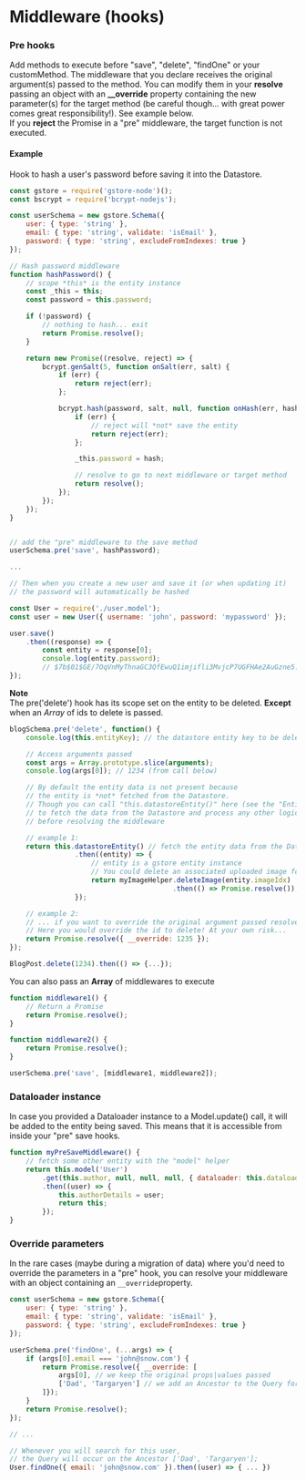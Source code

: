# Middleware \(hooks\)

### Pre hooks

Add methods to execute before "save", "delete", "findOne" or your customMethod. The middleware that you declare receives the original argument\(s\) passed to the method. You can modify them in your **resolve** passing an object with an **\_\_override** property containing the new parameter\(s\) for the target method \(be careful though... with great power comes great responsibility!\).  See example below.  
If you **reject** the Promise in a "pre" middleware, the target function is not executed.

#### Example

Hook to hash a user's password before saving it into the Datastore.

```js
const gstore = require('gstore-node')();
const bscrypt = require('bcrypt-nodejs');

const userSchema = new gstore.Schema({
    user: { type: 'string' },
    email: { type: 'string', validate: 'isEmail' },
    password: { type: 'string', excludeFromIndexes: true }
});

// Hash password middleware
function hashPassword() {
    // scope *this* is the entity instance
    const _this = this;
    const password = this.password;

    if (!password) {
        // nothing to hash... exit
        return Promise.resolve();
    }

    return new Promise((resolve, reject) => {
        bcrypt.genSalt(5, function onSalt(err, salt) {
            if (err) {
                return reject(err);
            };

            bcrypt.hash(password, salt, null, function onHash(err, hash) {
                if (err) {
                    // reject will *not* save the entity
                    return reject(err);
                };

                _this.password = hash;

                // resolve to go to next middleware or target method
                return resolve();
            });
        });
    });
}


// add the "pre" middleware to the save method
userSchema.pre('save', hashPassword);

...

// Then when you create a new user and save it (or when updating it)
// the password will automatically be hashed

const User = require('./user.model');
const user = new User({ username: 'john', password: 'mypassword' });

user.save()
    .then((response) => {
        const entity = response[0];
        console.log(entity.password);
        // $7b$01$GE/7OqVnMyThnaGC3QfEwuQ1imjifli3MvjcP7UGFHAe2AuGzne5.
});
```

**Note**  
The pre\('delete'\) hook has its scope set on the entity to be deleted. **Except** when an _Array_ of ids to delete is passed.

```js
blogSchema.pre('delete', function() {
    console.log(this.entityKey); // the datastore entity key to be deleted

    // Access arguments passed
    const args = Array.prototype.slice(arguments);
    console.log(args[0]); // 1234 (from call below)

    // By default the entity data is not present because
    // the entity is *not* fetched from the Datastore.
    // Though you can call "this.datastoreEntity()" here (see the "Entity" section)
    // to fetch the data from the Datastore and process any other logic
    // before resolving the middleware

    // example 1:
    return this.datastoreEntity() // fetch the entity data from the Datastore
                .then((entity) => {
                    // entity is a gstore entity instance
                    // You could delete an associated uploaded image for ex.
                    return myImageHelper.deleteImage(entity.imageIdx)
                                        .then(() => Promise.resolve()); // always resolve empty unless...
                });

    // example 2:
    // ... if you want to override the original argument passed resolve passing a value.
    // Here you would override the id to delete! At your own risk...
    return Promise.resolve({ __override: 1235 });
});

BlogPost.delete(1234).then(() => {...});
```

You can also pass an **Array** of middlewares to execute

```js
function middleware1() {
    // Return a Promise
    return Promise.resolve();
}

function middleware2() {
    return Promise.resolve();
}

userSchema.pre('save', [middleware1, middleware2]);
```

### Dataloader instance

In case you provided a Dataloader instance to a Model.update\(\) call, it will be added to the entity being saved. This means that it is accessible from inside your "pre" save hooks.

```js
function myPreSaveMiddleware() {
    // fetch some other entity with the "model" helper
    return this.model('User')
        .get(this.author, null, null, null, { dataloader: this.dataloader })
        .then((user) => {
            this.authorDetails = user;
            return this; 
        });
}
```

### Override parameters

In the rare cases \(maybe during a migration of data\) where you'd need to override the parameters in a "pre" hook, you can resolve your middleware with an object containing an `__override`property.

```js
const userSchema = new gstore.Schema({
    user: { type: 'string' },
    email: { type: 'string', validate: 'isEmail' },
    password: { type: 'string', excludeFromIndexes: true }
});

userSchema.pre('findOne', (...args) => {
    if (args[0].email === 'john@snow.com') {
        return Promise.resolve({ __override: [
            args[0], // we keep the original props|values passed
            ['Dad', 'Targaryen'] // we add an Ancestor to the Query for this user
        ]});
    }
    return Promise.resolve();
});

// ...

// Whenever you will search for this user,
// the Query will occur on the Ancestor ['Dad', 'Targaryen'];
User.findOne({ email: 'john@snow.com' }).then((user) => { ... })
```




